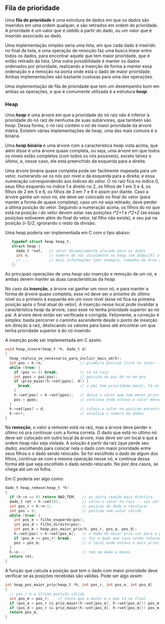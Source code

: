 ## Fila de prioridade

Uma **fila de prioridade** ẽ uma estrutura de dados em que os dados são inseridos em uma ordem qualquer, e são retirados em ordem de prioridade. 
A prioridade é um valor que é obtido à partir do dado, ou um valor que é inserido associado ao dado.

Uma implementação simples seria uma lista, em que cada dado é inserido no final da lista, e uma operação de remoção faz uma busca linear entre todos os dados, para encontrar aquele que tem maior prioridade, que é então retirado da lista.
Uma outra possibilidade é manter os dados ordenados por prioridade, realizando a inserção de forma a manter essa ordenação e a remoção na ponta onde está o dado de maior prioridade.
Ambas implementações são bastante custosas para uma das operações.

Uma implementação de fila de prioridade que tem um desempenho bom em ambas as operações, e que é comumente utilizada é a estrutura ***heap***.

### Heap

Uma ***heap*** é uma árvore em que a prioridade do nó raiz não é inferior à prioridade do nó raiz de nenhuma de suas subárvores, que também são *heap*.
Dessa forma, o nó raiz contém o nó de maior prioridade da árvore inteira.
Existem várias implementações de *heap*, uma das mais comuns é a binária.

Uma ***heap* binária** é uma árvore com a característica *heap* vista acima, que além disse é uma árvore quase completa, ou seja, uma árvore em que todos os níveis estão completos (com todos os nós possíveis), exceto talvez o último, e, nesse caso, ele está preenchido da esquerda para a direita.

Uma árvore binária quase completa pode ser facilmente mapeada para um vetor, numerando-se os nós por nível e da esquerda para a direita; e essa numeração correspondendo aos índices do vetor. O nó raiz fica no índice 0, seus filho esquerdo no índice 1 e direito no 2, os filhos de 1 em 3 e 4, os filhos de 2 em 5 e 6, os filhos de 3 em 7 e 8 e assim por diante. Caso a árvore ganhe um novo nó, ele deve ser colocado no final do vetor (para manter a forma de quase completa); caso um nó seja retirado, deve perder a última posição do vetor.
Seguindo a numeração acima, os filhos do nó que está na posição *i* do vetor devem estar nas posições *i\*2+1* e *i\*2+2* (se essas posições estiverem além do final do vetor, tal filho não existe), e seu pai na posição *(i-1)/2*, ignorando o resto da divisão.

Uma heap poderia ser implementada em C com o tipo abaixo:
```c
   typedef struct heap heap_t;
   struct heap {
     dado_t *vet;   // vetor dinamicamente alocado para os dados
     int n;         // número de nós atualmente no heap (em dados[0] até dados[n-1])
     // ...         // mais informações (por exemplo, tamanho da área alocada, para saber realocar)
   };
```

As principais operações de uma *heap* são inserção e remoção de um nó, e ambas devem manter as duas características da *heap*.

No caso da **inserção**, a árvore vai ganhar um novo nó, e para manter a forma de árvore quase completa, esse nó deve ser o próximo do último nível ou o primeiro à esquerda em um novo nível (esse nó fica na primeira posição após o final atual do vetor). A inserção nesse local pode invalidar a característica *heap* da árvore, caso esse nó tenha prioridade superior ao nó pai. A árvore deve então ser verificada e corrigida. Felizmente, a correção é simples: basta percorrer o caminho ascendente desde o ponto de inserção em direção à raiz, deslocando os valores para baixo até encontrar um que tenha prioridade superior à do nó inserido.

A inserção pode ser implementada em C assim:
```c
void heap_insere(heap_t *h, dado_t d)
{
  heap_realoca_se_necessario_para_incluir_mais_um(h);
  int pos = h->n;                 // primeira posicao livre no vetor -- a busca por uma posição para d começa aqui
  while (true) {
    if (pos == 0) break;          // tá na raiz
    int ppos = pai(pos);          // posição do pai do nó em pos
    if (prio_maior(h->vet[ppos], d)) {
      break;                      // o pai tem prioridade maior, tá no lugar certo
    }
    h->vet[pos] = h->vet[ppos];   // desce o valor que tem menor prioridade
    pos = ppos;                   // continua onde estava o valor menor
  }
  h->vet[pos] = d;                // coloca o valor na posicao encontrada
  h->n++;                         // atualiza o numero de dados
}
```

Na **remoção**, o valor a remover está na raiz, mas a árvore deve perder o último nó pra continuar com a forma correta.
O dado que está no último nó deve ser colocado em outro local da árvore, mas deve ser um local e que a ordem *heap* não seja violada.
A solução é partir da raiz (que perde seu dado), escolhendo para colocar nela o dado com maior prioridade entre seus filhos e o dado sendo relocado.
Se for escolhido o dado de algum dos filhos, continua-se com a mesma operação nesse nó, e continua dessa forma até que seja escolhido o dado sendo relocado. No pior dos casos, se chega até um nó folha.

Em C poderia ser algo como:
```c
dado_t heap_remove(heap_t *h)
{
  if (h->n == 0) return NAO_TEM;   // ou outra reação mais drástica
  dado_t ret = h->vet[0];          // salva o valor na raiz -- vai ser retornado mais tarde
  int pos_r = h->n-1;              // posicao do dado a recolocar
  int pos = 0;                     // posicao sem valor válido
  while (true) {
    int pos_e = filho_esquerdo(pos);
    int pos_d = filho_direito(pos);
    int pos_m = heap_pos_maior_prio(h, pos_r, pos_e, pos_d);
    h->vet[pos] = h->vet[pos_m];   // o dado de maior prio vai para a posicao vazia
    if (pos_m == pos_r) break;     // foi a dado que tava sendo relocado
    pos = pos_m;                   // o local onde estava o mais prioritário agora tá vazio -- segue
  }
  h->n--;                          // tem um dado a menos
  return ret;
}
```
A função que calcula a posição que tem o dado com maior prioridade deve verificar se as posições recebidas são válidas.
Pode ser algo assim:
```c
int heap_pos_maior_prio(heap_t *h, int pos_r, int pos_e, int pos_d)
{
  // pos_r é a última posição válida
  int pos_m = pos_r;    // chuta que o maior é o que tá no final
  if (pos_e < pos_r && prio_maior(h->vet[pos_e], h->vet[pos_m])) pos_m = pos_e;   // filho esq tem > prio
  if (pos_d < pos_r && prio_maior(h->vet[pos_d], h->vet[pos_m])) pos_m = pos_d;   // filho dir tem > prio
  return pos_m;
}
```
